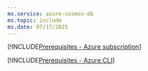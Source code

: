 ```yaml
---
ms.service: azure-cosmos-db
ms.topic: include
ms.date: 07/17/2025
---
```


[!INCLUDE[Prerequisites - Azure subscription](prerequisites-azure-subscription.md)]

[!INCLUDE[Prerequisites - Azure CLI](prerequisites-azure-cli.md)]
